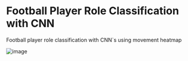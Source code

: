 # Football Player Role Classification with CNN

Football player role classification with CNN`s using movement heatmap

![image](https://github.com/user-attachments/assets/52881619-d2a7-45c0-9ad7-2d173a4ae2ce)
